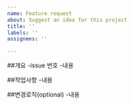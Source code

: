 ```yaml
---
name: Feature request
about: Suggest an idea for this project
title: ''
labels: ''
assignees: ''

---
```


##개요
-issue 번호
-내용

##작업사항
-내용

##변경로직(optional)
-내용
